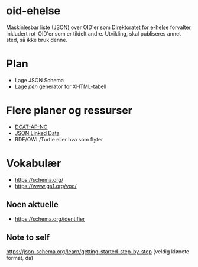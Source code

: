 # oid-ehelse

Maskinlesbar liste (JSON) over OID'er som [Direktoratet for e-helse](https://www.ehelse.no/) forvalter, 
inkludert rot-OID'er som er tildelt andre. 
Utvikling, skal publiseres annet sted, så ikke bruk denne.

# Plan

- Lage JSON Schema
- Lage _pen_ generator for XHTML-tabell

# Flere planer og ressurser
- [DCAT-AP-NO](https://www.digdir.no/digitale-felleslosninger/dcatdata-catalog-vocabulary/1677#:~:text=DCAT-AP-NO%20er%20basert%20p%C3%A5%20den%20europeiske%20DCAT-profilen%20som,ei%20maskinlesbar%20form.%20Standarden%20gjeld%20for%20f%C3%B8lgjande%20bruksomr%C3%A5de%3A)
- [JSON Linked Data](https://www.w3.org/TR/json-ld11/)
- RDF/OWL/Turtle eller hva som flyter

# Vokabulær
- https://schema.org/
- https://www.gs1.org/voc/

## Noen aktuelle
- https://schema.org/identifier

## Note to self

https://json-schema.org/learn/getting-started-step-by-step (veldig klønete format, da)
